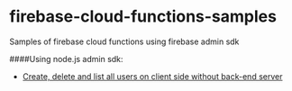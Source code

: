 # firebase-cloud-functions-samples
Samples of firebase cloud functions using firebase admin sdk

####Using node.js admin sdk:
* [Create, delete and list all users on client side without back-end server](https://github.com/luccasr73/firebase-cloud-functions-samples/tree/master/admin-functions)
